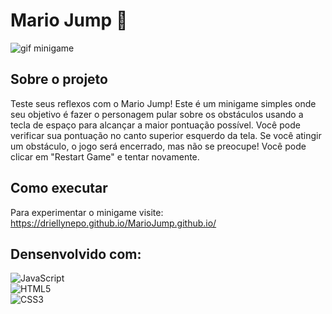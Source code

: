 # Mario Jump 🍄

![gif minigame](https://github.com/Driellynepo/GOGPG/assets/141869927/025db4e5-0c6f-44de-8613-2970ad1a1c19)
## Sobre o projeto 
Teste seus reflexos com o Mario Jump! Este é um minigame simples onde seu objetivo é fazer o personagem pular sobre os obstáculos usando a tecla de espaço para alcançar a maior pontuação possível. Você pode verificar sua pontuação no canto superior esquerdo da tela. Se você atingir um obstáculo, o jogo será encerrado, mas não se preocupe! Você pode clicar em "Restart Game" e tentar novamente. 

## Como executar
Para experimentar o minigame visite: 
https://driellynepo.github.io/MarioJump.github.io/</br>

## Densenvolvido com:

![JavaScript](https://img.shields.io/badge/javascript-%23323330.svg?style=for-the-badge&logo=javascript&logoColor=%23F7DF1E) </br>
![HTML5](https://img.shields.io/badge/html5-%23E34F26.svg?style=for-the-badge&logo=html5&logoColor=white)</br>
![CSS3](https://img.shields.io/badge/css3-%231572B6.svg?style=for-the-badge&logo=css3&logoColor=white)
